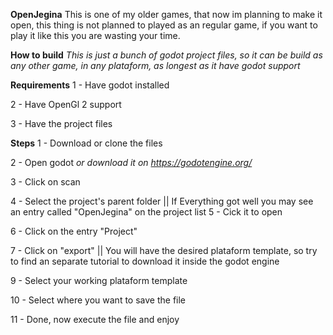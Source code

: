 **OpenJegina**
This is one of my older games, that now im planning to make it open, this thing is not planned to played as an regular game, if you want to play it like this you are wasting your time.

**How to build**
*This is just a bunch of godot project files, so it can be build as any other game, in any plataform, as longest as it have godot support*

**Requirements**
1 - Have godot installed

2 - Have OpenGl 2 support

3 - Have the project files

**Steps**
1 - Download or clone the files

2 - Open godot *or download it on https://godotengine.org/*

3 - Click on scan

4 - Select the project's parent folder || If Everything got well you may see an entry called "OpenJegina" on the project list
5 - Cick it to open

6 - Click on the entry "Project"

7 - Click on "export" || You will have the desired plataform template, so try to find an separate tutorial to download it inside the godot engine

9 - Select your working plataform template

10 - Select where you want to save the file

11 - Done, now execute the file and enjoy
